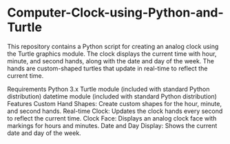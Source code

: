# Computer-Clock-using-Python-and-Turtle
This repository contains a Python script for creating an analog clock using the Turtle graphics module. The clock displays the current time with hour, minute, and second hands, along with the date and day of the week. The hands are custom-shaped turtles that update in real-time to reflect the current time.

Requirements
Python 3.x
Turtle module (included with standard Python distribution)
datetime module (included with standard Python distribution)
Features
Custom Hand Shapes:
Create custom shapes for the hour, minute, and second hands.
Real-time Clock:
Updates the clock hands every second to reflect the current time.
Clock Face:
Displays an analog clock face with markings for hours and minutes.
Date and Day Display:
Shows the current date and day of the week.
